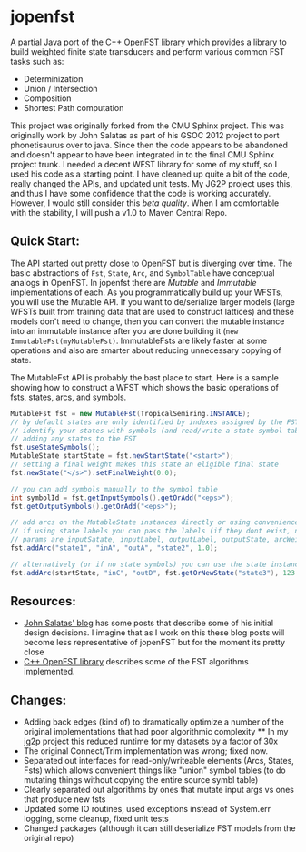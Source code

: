 jopenfst
========

A partial Java port of the C++ [OpenFST library](http://www.openfst.org/twiki/bin/view/FST/WebHome) which provides a library to
 build weighted finite state transducers and perform various common FST tasks such as:

* Determinization
* Union / Intersection 
* Composition
* Shortest Path computation
 
This project was originally forked from the CMU Sphinx project.  This was originally work by John 
Salatas as part of his GSOC 2012 project to port phonetisaurus over to java.  Since then the code appears to be 
abandoned and doesn't appear to have been integrated in to the final CMU Sphinx project trunk.  I needed a decent 
WFST library for some of my stuff, so I used his code as a starting point. I have cleaned up quite a bit
 of the code, really changed the APIs, and updated unit tests. My JG2P project uses this, and thus I have
 some confidence that the code is working accurately. However, I would still consider this *beta quality*. When I am comfortable with the stability, I will push a v1.0 to Maven Central Repo.

Quick Start:
------------
The API started out pretty close to OpenFST but is diverging over time. The basic abstractions of `Fst`, `State`, `Arc`,
and `SymbolTable` have conceptual analogs in OpenFST. In jopenfst there are *Mutable* and *Immutable* implementations
of each. As you programmatically build up your WFSTs, you will use the Mutable API.  If you want to de/serialize larger
models (large WFSTs built from training data that are used to construct lattices) and these models don't need to change, then you can convert the mutable instance into an immutable instance after you are done building it (`new ImmutableFst(myMutableFst)`.
ImmutableFsts are likely faster at some operations and also are smarter about reducing unnecessary copying of state.

The MutableFst API is probably the bast place to start. Here is a sample showing how to
construct a WFST which shows the basic operations of fsts, states, arcs, and symbols.

```java
MutableFst fst = new MutableFst(TropicalSemiring.INSTANCE);
// by default states are only identified by indexes assigned by the FST, if you want to instead
// identify your states with symbols (and read/write a state symbol table) then call this before
// adding any states to the FST
fst.useStateSymbols();
MutableState startState = fst.newStartState("<start>");
// setting a final weight makes this state an eligible final state
fst.newState("</s>").setFinalWeight(0.0);

// you can add symbols manually to the symbol table
int symbolId = fst.getInputSymbols().getOrAdd("<eps>");
fst.getOutputSymbols().getOrAdd("<eps>");

// add arcs on the MutableState instances directly or using convenience methods on the fst instance
// if using state labels you can pass the labels (if they dont exist, new states will be created)
// params are inputSatate, inputLabel, outputLabel, outputState, arcWeight
fst.addArc("state1", "inA", "outA", "state2", 1.0);

// alternatively (or if no state symbols) you can use the state instances
fst.addArc(startState, "inC", "outD", fst.getOrNewState("state3"), 123.0);

```

Resources:
------------

* [John Salatas' blog](http://jsalatas.ictpro.gr/tag/java-fst/) has some posts that describe some of his initial design 
decisions.  I imagine that as I work on this these blog posts will become less representative of jopenFST but for the 
moment its pretty close
* [C++ OpenFST library](http://www.openfst.org/twiki/bin/view/FST/WebHome) describes some of the FST algorithms implemented.

Changes:
------------

* Adding back edges (kind of) to dramatically optimize a number of the original implementations that had poor algorithmic complexity
** In my jg2p project this reduced runtime for my datasets by a factor of 30x
* The original Connect/Trim implementation was wrong; fixed now.
* Separated out interfaces for read-only/writeable elements (Arcs, States, Fsts) which allows
convenient things like "union" symbol tables (to do mutating things without copying the entire source symbl table)
* Clearly separated out algorithms by ones that mutate input args vs ones that produce new fsts
* Updated some IO routines, used exceptions instead of System.err logging, some cleanup, fixed unit tests
* Changed packages (although it can still deserialize FST models from the original repo)



